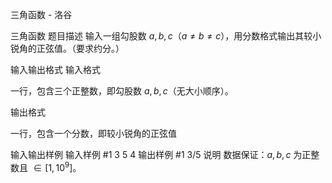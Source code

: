 



三角函数 - 洛谷














三角函数
题目描述
输入一组勾股数 $a,b,c（a\neq b\neq c）$，用分数格式输出其较小锐角的正弦值。（要求约分。）

输入输出格式
输入格式

一行，包含三个正整数，即勾股数 $a,b,c$（无大小顺序）。

输出格式

一行，包含一个分数，即较小锐角的正弦值

输入输出样例
输入样例 #1
3 5 4
输出样例 #1
3/5
说明
数据保证：$a,b,c$ 为正整数且 $\in [1,10^9]$。






